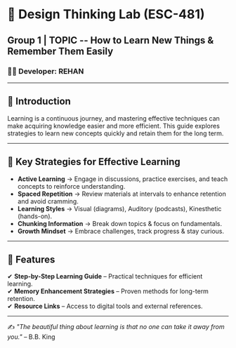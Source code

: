 # 🧠 Design Thinking Lab (ESC-481)  
## **Group 1 | TOPIC -- How to Learn New Things & Remember Them Easily**  

### 👨‍💻 Developer: REHAN  

---

## 🌟 Introduction  
Learning is a continuous journey, and mastering effective techniques can make acquiring knowledge easier and more efficient. This guide explores strategies to learn new concepts quickly and retain them for the long term.  

---

## 🎯 Key Strategies for Effective Learning  
- **Active Learning** → Engage in discussions, practice exercises, and teach concepts to reinforce understanding.  
- **Spaced Repetition** → Review materials at intervals to enhance retention and avoid cramming.
- **Learning Styles** → Visual (diagrams), Auditory (podcasts), Kinesthetic (hands-on).
- **Chunking Information** → Break down topics & focus on fundamentals.
- **Growth Mindset** → Embrace challenges, track progress & stay curious.

---

## 🎯 Features  
✔ **Step-by-Step Learning Guide** – Practical techniques for efficient learning.  
✔ **Memory Enhancement Strategies** – Proven methods for long-term retention.  
✔ **Resource Links** – Access to digital tools and external references.  

---


✍️ *"The beautiful thing about learning is that no one can take it away from you."* – B.B. King  
